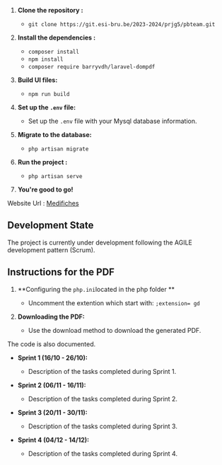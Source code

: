 1. **Clone the repository :**
   - `git clone https://git.esi-bru.be/2023-2024/prjg5/pbteam.git`

1. **Install the dependencies :**
   - `composer install`
   - `npm install`
   - `composer require barryvdh/laravel-dompdf`

1. **Build UI files:**
   - `npm run build`

1. **Set up the `.env` file:**
   - Set up the `.env` file with your Mysql database information.

1. **Migrate to the database:**
   - `php artisan migrate`

1. **Run the project :**
   - `php artisan serve`

1. **You're good to go!**

Website Url : [Medifiches](https://gestproj2.alwaysdata.net/)

## Development State
The project is currently under development following the AGILE development pattern (Scrum).

## Instructions for the PDF
   
1. **Configuring the `php.ini`located in the php folder **
   - Uncomment the extention which start with: `;extension= gd`

1. **Downloading the PDF:**
   - Use the download method to download the generated PDF.
   

The code is also documented.
- **Sprint 1 (16/10 - 26/10):**
  - Description of the tasks completed during Sprint 1.

- **Sprint 2 (06/11 - 16/11):**
  - Description of the tasks completed during Sprint 2.

- **Sprint 3 (20/11 - 30/11):**
  - Description of the tasks completed during Sprint 3.

- **Sprint 4 (04/12 - 14/12):**
  - Description of the tasks completed during Sprint 4.
